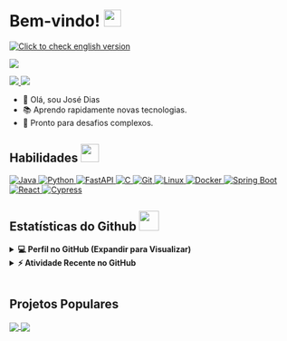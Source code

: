 <h1> Bem-vindo! <img src="https://raw.githubusercontent.com/MartinHeinz/MartinHeinz/master/wave.gif" width="30px"> </h1>
<p align='center'>
</p>

<p>
  <a href="https://github.com/zezit/zezit/blob/main/README.md" target="_blank">
    <img src="https://img.shields.io/badge/lang-en-green.svg?&font=IBM+Plex+Sans&color=abcdef&size=20&lines=Sou+um+Desenvolvedor+Backend/Full+Stack;Engenheiro+de+Software"
      alt="Click to check english version"/>
  </a>
</p>

<p style="display: flex; justify-content: space-between; align-items: center;">
  <a href="https://github.com/DenverCoder1/readme-typing-svg" target="_blank">
    <img src="https://readme-typing-svg.herokuapp.com?&font=IBM+Plex+Sans&color=abcdef&size=20&lines=Estudante+de+Engenharia+de+Software" />
  </a>
</p>

<a href="https://www.linkedin.com/in/josevmendes/" target="_blank">
  <img src="https://img.shields.io/badge/-LinkedIn-%230077B5?style=flat&logo=linkedin&logoColor=white" target="_blank">  
</a>  
<a href="mailto:jvictormmendesd@gmail.com?subject=Olá!">
  <img src="https://img.shields.io/badge/Gmail-D14836?style=flat&logo=gmail&logoColor=white" target="_blank">
</a>

- 👋 Olá, sou José Dias
- 📚 Aprendo rapidamente novas tecnologias.
- 🤝 Pronto para desafios complexos.

<h2> Habilidades <img src="https://media2.giphy.com/media/QssGEmpkyEOhBCb7e1/giphy.gif?cid=ecf05e47a0n3gi1bfqntqmob8g9aid1oyj2wr3ds3mg700bl&rid=giphy.gif" width="32px"> </h2>

<!-- JAVA -->
<a href="https://www.java.com" target="_blank">
  <img alt="Java" src="https://img.shields.io/badge/Java-ED8B00?style=for-the-badge&logo=openjdk&logoColor=white">
</a>
<!-- PYTHON -->
<a href="https://www.python.org" target="_blank">
  <img alt="Python" src="https://img.shields.io/badge/Python-3670A0?style=for-the-badge&logo=python&logoColor=ffdd54">
</a>
<!-- FASTAPI -->
<a href="https://fastapi.tiangolo.com/" target="_blank">
  <img alt="FastAPI" src="https://img.shields.io/badge/FastAPI-019486?style=for-the-badge&logo=fastapi&logoColor=fff">
</a>
<!-- C -->
<a href="https://en.wikipedia.org/wiki/C_(programming_language)" target="_blank">
  <img alt="C" src="https://img.shields.io/badge/C-00599C?style=for-the-badge&logo=c&logoColor=white">
</a>
<!-- GIT -->
<a href="https://git-scm.com/" target="_blank">
  <img alt="Git" src="https://img.shields.io/badge/Git-%23F05033.svg?style=for-the-badge&logo=git&logoColor=white">
</a>
<!-- LINUX -->
<a href="https://www.linux.org/" target="_blank">
  <img alt="Linux" src="https://img.shields.io/badge/Linux-FCC624?style=for-the-badge&logo=linux&logoColor=black">
</a>
<!-- DOCKER -->
<a href="https://www.docker.com/" target="_blank">
  <img alt="Docker" src="https://img.shields.io/badge/Docker-2496ED?style=for-the-badge&logo=docker&logoColor=white">
</a>
<!-- SPRING BOOT -->
<a href="https://spring.io/projects/spring-boot" target="_blank">
  <img alt="Spring Boot" src="https://img.shields.io/badge/Spring%20Boot-6DB33F?style=for-the-badge&logo=spring&logoColor=white">
</a>
<!-- REACT -->
<a href="https://reactjs.org/" target="_blank">
  <img alt="React" src="https://img.shields.io/badge/React-%2320232a.svg?style=for-the-badge&logo=react&logoColor=%2361DAFB">
</a>
<!-- CYPRESS -->
<a href="https://www.cypress.io/" target="_blank">
  <img alt="Cypress" src="https://img.shields.io/badge/Cypress-%231b1e2e.svg?style=for-the-badge&logo=cypress&logoColor=%23387565">
</a>

<h2> Estatísticas do Github <img src="https://i.pinimg.com/originals/65/c4/f4/65c4f452571be1261e9c623f7da488ac.gif" width="35px"> </h2>

<details> 
  <summary><b>💻 Perfil no GitHub (Expandir para Visualizar)</b></summary>
  <br/>
  <p align="center">
    <a href="https://github.com/anuraghazra/github-readme-stats">
      <img alt="Estatísticas do GitHub de Zezit" src="https://github-readme-stats.vercel.app/api?username=zezit&show_icons=true&hide_border=true&include_all_commits=true&count_private=true&title_color=EA688D&icon_color=74CFEE&text_color=fff&bg_color=0d1117" height="192px"/>
    </a>
    <br/>
  &nbsp;
    <img src="https://github-readme-stats.vercel.app/api/top-langs?username=zezit&layout=compact&langs_count=100&hide_border=true&custom_title=Principais%20Linguagens%20Usadas&title_color=EA688D&icon_color=74CFEE&text_color=fff&bg_color=0d1117" alt="zezit" height="192px"/>
    <br/>
  </p>
</details>

<details>
  <summary><b>⚡ Atividade Recente no GitHub</b></summary>
  <br/>
    <img src="https://github-readme-activity-graph.vercel.app/graph?username=zezit&layout=compact&langs_count=100&hide_border=true&custom_title=Atividade%20Recente&title_color=EA688D&icon_color=74CFEE&text_color=fff&bg_color=0d1117"/>
  <br/>
</details>
<br/>

## Projetos Populares
<a href="https://github.com/zezit/co_monitor_system" target="_blank">
  <img align="center" src="https://github-readme-stats.vercel.app/api/pin/?username=zezit&repo=co_monitor_system&layout=compact&langs_count=100&title_color=EA688D&icon_color=74CFEE&text_color=fff&bg_color=0d1117" />
</a> 
<a href="https://github.com/zezit/fisiomais" target="_blank">
  <img align="center" src="https://github-readme-stats.vercel.app/api/pin/?username=zezit&repo=fisiomais&layout=compact&langs_count=100&title_color=EA688D&icon_color=74CFEE&text_color=fff&bg_color=0d1117"/>
</a> 

<br/>

<p align="right"> 
  <img src="https://komarev.com/ghpvc/?username=zezit&label=Visualizações&color=blue&style=flat" alt="" />
</p>
